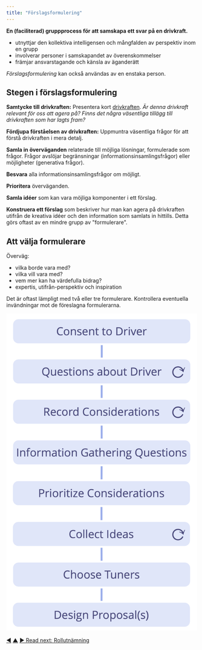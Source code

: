```yaml
---
title: "Förslagsformulering"
---
```



<strong>En (faciliterad) gruppprocess för att samskapa ett svar på en drivkraft.</strong>

- utnyttjar den kollektiva intelligensen och mångfalden av perspektiv inom en grupp
- involverar personer i samskapandet av överenskommelser
- främjar ansvarstagande och känsla av äganderätt

*Förslagsformulering* kan också användas av en enstaka person.

## Stegen i förslagsformulering

**Samtycke till drivkraften:** Presentera kort <a href="#" class="tooltip" title="Organizational Driver: A driver is a person’s or a group&#x27;s motive for responding to a specific situation. A driver is considered an **organizational driver** if responding to it would help the organization generate value, eliminate waste or avoid unintended consequences.">drivkraften</a>. *Är denna drivkraft relevant för oss att agera på? Finns det några väsentliga tillägg till drivkraften som har lagts fram?*

**Fördjupa förståelsen av drivkraften:** Uppmuntra väsentliga frågor för att förstå drivkraften i mera detalj.

**Samla in överväganden** relaterade till möjliga lösningar, formulerade som frågor. Frågor avslöjar begränsningar (informationsinsamlingsfrågor) eller möjligheter (generativa frågor).

**Besvara** alla informationsinsamlingsfrågor om möjligt.

**Prioritera** överväganden.

**Samla idéer** som kan vara möjliga komponenter i ett förslag.

**Konstruera ett förslag** som beskriver hur man kan agera på drivkraften utifrån de kreativa idéer och den information som samlats in hittills. Detta görs oftast av en mindre grupp av "formulerare".

## Att välja formulerare

Överväg:

- vilka borde vara med?
- vilka vill vara med?
- vem mer kan ha värdefulla bidrag?
- expertis, utifrån-perspektiv och inspiration

Det är oftast lämpligt med två eller tre formulerare. Kontrollera eventuella invändningar mot de föreslagna formulerarna.

![Proposal forming process](img/agreements/proposal-forming.png)

<div class="bottom-nav">
<a href="co-create-proposals.html" title="Back to: Samskapa förslag">◀</a> <a href="co-creation-and-evolution.html" title="Up: Co-Creation and Evolution">▲</a> <a href="role-selection.html" title="Read next: Rollutnämning">▶ Read next: Rollutnämning</a>
</div>


<script type="text/javascript">
Mousetrap.bind('g n', function() {
    window.location.href = 'role-selection.html';
    return false;
});
</script>

